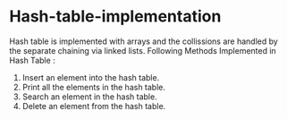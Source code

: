 # Hash-table-implementation

Hash table is implemented with arrays and the collissions are handled by the separate chaining via linked lists.
Following Methods Implemented in Hash Table :
1. Insert an element into the hash table.
2. Print all the  elements in the hash table.
3. Search an element in the hash table.
4. Delete an element from the hash table.
